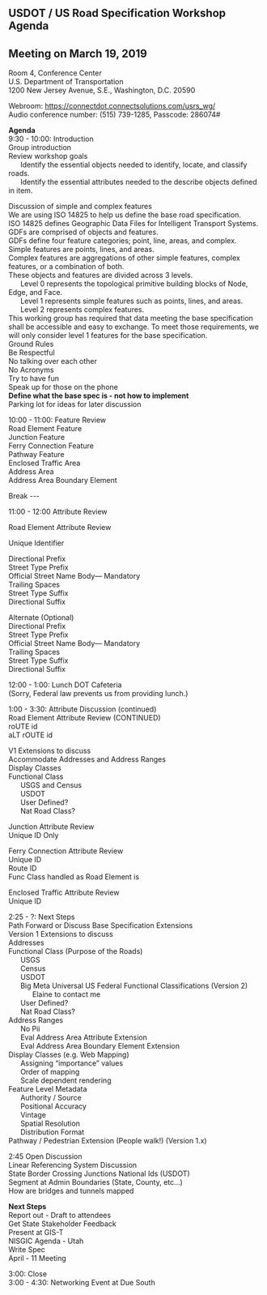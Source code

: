 ## USDOT / US Road Specification Workshop Agenda   
## Meeting on March 19, 2019  

Room 4, Conference Center  
U.S. Department of Transportation  
1200 New Jersey Avenue, S.E., Washington, D.C. 20590  

Webroom: https://connectdot.connectsolutions.com/usrs_wg/  
Audio conference number: (515) 739-1285, Passcode: 286074#  

**Agenda**  
9:30 - 10:00: Introduction  
Group introduction  
Review workshop goals  
&nbsp; &nbsp; &nbsp; Identify the essential objects needed to identify, locate, and classify roads.  
&nbsp; &nbsp; &nbsp; Identify the essential attributes needed to the describe objects defined in item.  

Discussion of simple and complex features  
We are using ISO 14825 to help us define the base road specification.  
ISO 14825 defines Geographic Data Files for Intelligent Transport Systems.  
GDFs are comprised of objects and features.  
GDFs define four feature categories; point, line, areas, and complex.  
Simple features are points, lines, and areas.  
Complex features are aggregations of other simple features, complex features, or a combination of both.  
These objects and features are divided across 3 levels.  
&nbsp; &nbsp; &nbsp; Level 0 represents the topological primitive building blocks of Node, Edge, and Face.  
&nbsp; &nbsp; &nbsp; Level 1 represents simple features such as points, lines, and areas.  
&nbsp; &nbsp; &nbsp; Level 2 represents complex features.   
This working group has required that data meeting the base specification shall be accessible and easy to exchange.  To meet those requirements, we will only consider level 1 features for the base specification.  
Ground Rules   
Be Respectful  
No talking over each other  
No Acronyms  
Try to have fun  
Speak up for those on the phone  
**Define what the base spec is - not how to implement**  
Parking lot for ideas for later discussion  

10:00 - 11:00: Feature Review  
Road Element Feature  
Junction Feature  
Ferry Connection Feature  
Pathway Feature  
Enclosed Traffic Area  
Address Area  
Address Area Boundary Element  

Break ---  

11:00 - 12:00 Attribute Review  

Road Element Attribute Review  

Unique Identifier  

Directional Prefix  
Street Type Prefix  
Official Street Name Body— Mandatory  
Trailing Spaces  
Street Type Suffix  
Directional Suffix  

Alternate (Optional)  
	Directional Prefix  
Street Type Prefix  
Official Street Name Body— Mandatory  
Trailing Spaces  
Street Type Suffix  
Directional Suffix  

12:00 - 1:00: Lunch DOT Cafeteria  
(Sorry, Federal law prevents us from providing lunch.)   

1:00 - 3:30: Attribute Discussion (continued)  
Road Element Attribute Review (CONTINUED)  
	roUTE id  
aLT rOUTE id  

V1 Extensions to discuss  
Accommodate Addresses and Address Ranges  
Display Classes  
Functional Class  
&nbsp; &nbsp; &nbsp; 	USGS  and Census  
&nbsp; &nbsp; &nbsp; 	USDOT  
&nbsp; &nbsp; &nbsp; 	User Defined?  
&nbsp; &nbsp; &nbsp; 	Nat Road Class?  


Junction Attribute Review  
Unique ID Only  

Ferry Connection Attribute Review  
Unique ID  
Route ID  
Func Class handled as Road Element is  

Enclosed Traffic Attribute Review  
Unique ID  

2:25 - ?: Next Steps  
Path Forward or Discuss Base Specification Extensions  
Version 1 Extensions to discuss  
Addresses   
Functional Class (Purpose of the Roads)  
&nbsp; &nbsp; &nbsp; USGS  
&nbsp; &nbsp; &nbsp; Census  
&nbsp; &nbsp; &nbsp; USDOT  
&nbsp; &nbsp; &nbsp; Big Meta Universal US Federal Functional Classifications (Version 2)  
&nbsp; &nbsp; &nbsp; &nbsp; &nbsp; &nbsp; Elaine to contact me  
&nbsp; &nbsp; &nbsp; User Defined?  
&nbsp; &nbsp; &nbsp; Nat Road Class?  
Address Ranges  
&nbsp; &nbsp; &nbsp; No Pii  
&nbsp; &nbsp; &nbsp; Eval Address Area Attribute Extension  
&nbsp; &nbsp; &nbsp; Eval Address Area Boundary Element Extension  
Display Classes (e.g. Web Mapping)  
&nbsp; &nbsp; &nbsp; Assigning “importance” values  
&nbsp; &nbsp; &nbsp; Order of mapping  
&nbsp; &nbsp; &nbsp; Scale dependent rendering  
Feature Level Metadata  
&nbsp; &nbsp; &nbsp; Authority / Source  
&nbsp; &nbsp; &nbsp; Positional Accuracy  
&nbsp; &nbsp; &nbsp; Vintage  
&nbsp; &nbsp; &nbsp; Spatial Resolution  
&nbsp; &nbsp; &nbsp; Distribution Format  
Pathway / Pedestrian Extension (People walk!) (Version 1.x)  

2:45 Open Discussion  
Linear Referencing System Discussion  
State Border Crossing Junctions National Ids (USDOT)  
Segment at Admin Boundaries (State, County, etc...)  
How are bridges and tunnels mapped  

**Next Steps**  
Report out - Draft to attendees  
Get State Stakeholder Feedback  
Present at GIS-T  
	NISGIC Agenda - Utah  
	Write Spec  
	April - 11 Meeting  

3:00: Close  
3:00 - 4:30: Networking Event at Due South   
